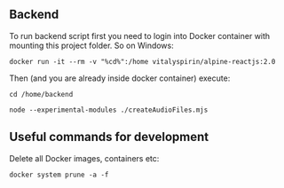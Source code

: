 
## Backend

To run backend script first you need to login into Docker container with mounting this project folder. 
So on Windows:

`
docker run -it --rm -v "%cd%":/home vitalyspirin/alpine-reactjs:2.0
`

Then (and you are already inside docker container) execute:

```
cd /home/backend

node --experimental-modules ./createAudioFiles.mjs
```

## Useful commands for development

Delete all Docker images, containers etc:

`
docker system prune -a -f
`
